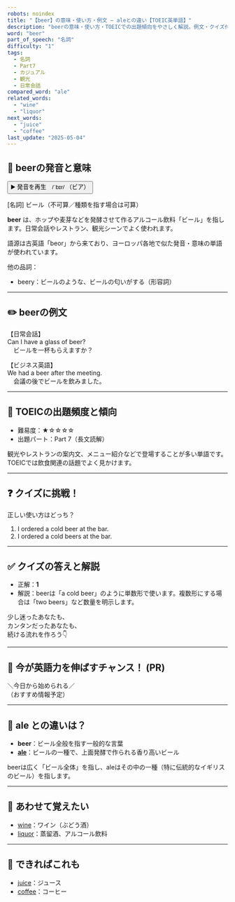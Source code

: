 ```yaml
---
robots: noindex
title: "【beer】の意味・使い方・例文 ― aleとの違い【TOEIC英単語】"
description: "beerの意味・使い方・TOEICでの出題傾向をやさしく解説。例文・クイズ付きでaleとの違いもわかりやすく学べます。"
word: "beer"
part_of_speech: "名詞"
difficulty: "1"
tags:
  - 名詞
  - Part7
  - カジュアル
  - 観光
  - 日常会話
compared_word: "ale"
related_words:
  - "wine"
  - "liquor"
next_words:
  - "juice"
  - "coffee"
last_update: "2025-05-04"
---
```


## 🔰 beerの発音と意味

<button class="play-audio" onclick="playTTS('beer')">
  <span class="play-audio-main">
    ▶️ 発音を再生　/ˈbɪr/
  </span>
  <span class="play-audio-sub">
    （ビア）
  </span>
</button>

[名詞] ビール（不可算／種類を指す場合は可算）

**beer** は、ホップや麦芽などを発酵させて作るアルコール飲料「ビール」を指します。日常会話やレストラン、観光シーンでよく使われます。

語源は古英語「beor」から来ており、ヨーロッパ各地で似た発音・意味の単語が使われています。

他の品詞：  
- beery：ビールのような、ビールの匂いがする（形容詞）

---

## ✏️ beerの例文

【日常会話】  
Can I have a glass of beer?  
　ビールを一杯もらえますか？

【ビジネス英語】  
We had a beer after the meeting.  
　会議の後でビールを飲みました。

---

## 🎯 TOEICの出題頻度と傾向

- 難易度：★☆☆☆☆
- 出題パート：Part 7（長文読解）

観光やレストランの案内文、メニュー紹介などで登場することが多い単語です。TOEICでは飲食関連の話題でよく見かけます。

---

## ❓ クイズに挑戦！

正しい使い方はどっち？

1. I ordered a cold beer at the bar.  
2. I ordered a cold beers at the bar.

---

## ✅ クイズの答えと解説

- 正解：**1**
- 解説：beerは「a cold beer」のように単数形で使います。複数形にする場合は「two beers」など数量を明示します。

少し迷ったあなたも、  
カンタンだったあなたも、  
続ける流れを作ろう👇️

---

## 🚀 今が英語力を伸ばすチャンス！ (PR)

<div class="info-center">
＼今日から始められる／<br>  
（おすすめ情報予定）
</div>

---

## 🤔  ale との違いは？

- **beer**：ビール全般を指す一般的な言葉
- **[ale](/ale)**：ビールの一種で、上面発酵で作られる香り高いビール

beerは広く「ビール全体」を指し、aleはその中の一種（特に伝統的なイギリスのビール）を指します。

---

## 🧩 あわせて覚えたい

- [wine](/wine)：ワイン（ぶどう酒）
- [liquor](/liquor)：蒸留酒、アルコール飲料

---

## 📖 できればこれも

- [juice](/juice)：ジュース
- [coffee](/coffee)：コーヒー

<!-- cvid: aid26_bid10 -->
